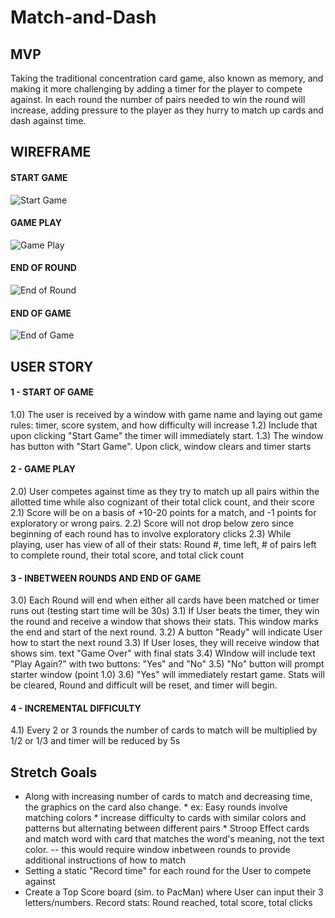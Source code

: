# Match-and-Dash
## MVP
Taking the traditional concentration card game, also known as memory, and making it more challenging by adding a timer for the player to compete against. In each round the number of pairs needed to win the round will increase, adding pressure to the player as they hurry to match up cards and dash against time.

## WIREFRAME

#### START GAME
![Start Game](https://i.imgur.com/wpYkFyk.jpg)

#### GAME PLAY
![Game Play](https://i.imgur.com/PojMMIl.jpg)

#### END OF ROUND
![End of Round](https://i.imgur.com/i5IMpR7.jpg)

#### END OF GAME
![End of Game](https://i.imgur.com/FKNQXof.jpg)

## USER STORY
#### 1 - START OF GAME
1.0) The user is received by a window with game name and laying out game rules: timer, score system, and how difficulty will increase
1.2) Include that upon clicking "Start Game" the timer will immediately start.
1.3) The window has button with "Start Game". Upon click, window clears and timer starts

#### 2 - GAME PLAY
2.0) User competes against time as they try to match up all pairs within the allotted time while also cognizant of their total click count, and their score
2.1) Score will be on a basis of +10-20 points for a match, and -1 points for exploratory or wrong pairs. 
2.2) Score will not drop below zero since beginning of each round has to involve exploratory clicks
2.3) While playing, user has view of all of their stats: Round #, time left, # of pairs left to complete round, their total score, and total click count

#### 3 - INBETWEEN ROUNDS AND END OF GAME
3.0) Each Round will end when either all cards have been matched or timer runs out (testing start time will be 30s)
3.1) If User beats the timer, they win the round and receive a window that shows their stats. This window marks the end and start of the next round.
3.2) A button "Ready" will indicate User how to start the next round
3.3) If User loses, they will receive window that shows sim. text "Game Over" with final stats
3.4) WIndow will include text "Play Again?" with two buttons: "Yes" and "No"
3.5) "No" button will prompt starter window (point 1.0)
3.6) "Yes" will immediately restart game. Stats will be cleared, Round and difficult will be reset, and timer will begin.

#### 4 - INCREMENTAL DIFFICULTY
4.1) Every 2 or 3 rounds the number of cards to match will be multiplied by 1/2 or 1/3 and timer will be reduced by 5s

## Stretch Goals
* Along with increasing number of cards to match and decreasing time, the graphics on the card also change. 
        * ex: Easy rounds involve matching colors
        * increase difficulty to cards with similar colors and patterns but alternating between different pairs
        * Stroop Effect cards and match word with card that matches the word's meaning, not the text color. -- this would require window inbetween rounds to provide additional instructions of how to match
* Setting a static "Record time" for each round for the User to compete against
* Create a Top Score board (sim. to PacMan) where User can input their 3 letters/numbers. Record stats: Round reached, total score, total clicks
